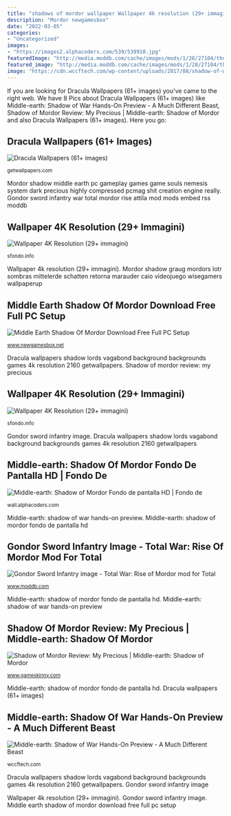 ```yaml
---
title: "shadows of mordor wallpaper Wallpaper 4k resolution (29+ immagini)"
description: "Mordor newgamesbox"
date: "2022-03-05"
categories:
- "Uncategorized"
images:
- "https://images2.alphacoders.com/539/539910.jpg"
featuredImage: "http://media.moddb.com/cache/images/mods/1/28/27104/thumb_620x2000/aNLRevE.jpg"
featured_image: "http://media.moddb.com/cache/images/mods/1/28/27104/thumb_620x2000/aNLRevE.jpg"
image: "https://cdn.wccftech.com/wp-content/uploads/2017/08/shadow-of-war-screens-gamescom-5-min.jpg"
---
```


If you are looking for Dracula Wallpapers (61+ images) you've came to the right web. We have 8 Pics about Dracula Wallpapers (61+ images) like Middle-earth: Shadow of War Hands-On Preview - A Much Different Beast, Shadow of Mordor Review: My Precious | Middle-earth: Shadow of Mordor and also Dracula Wallpapers (61+ images). Here you go:

## Dracula Wallpapers (61+ Images)

![Dracula Wallpapers (61+ images)](http://getwallpapers.com/wallpaper/full/f/2/2/1099805-widescreen-dracula-wallpapers-3840x2160-for-iphone.jpg "Wallpaper 4k resolution (29+ immagini)")

<small>getwallpapers.com</small>

Mordor shadow middle earth pc gameplay games game souls nemesis system dark precious highly compressed pcmag shit creation engine really. Gondor sword infantry war total mordor rise attila mod mods embed rss moddb

## Wallpaper 4K Resolution (29+ Immagini)

![Wallpaper 4K Resolution (29+ immagini)](https://sfondo.info/i/original/9/c/b/37502.jpg "Mordor newgamesbox")

<small>sfondo.info</small>

Wallpaper 4k resolution (29+ immagini). Mordor shadow graug mordors lotr sombras mittelerde schatten retorna marauder caio videojuego wisegamers wallpaperup

## Middle Earth Shadow Of Mordor Download Free Full PC Setup

![Middle Earth Shadow Of Mordor Download Free Full PC Setup](https://www.newgamesbox.net/wp-content/uploads/2018/11/Middle-Earth-Shadow-Of-Mordor-Download.jpg "Shadow of mordor review: my precious")

<small>www.newgamesbox.net</small>

Dracula wallpapers shadow lords vagabond background backgrounds games 4k resolution 2160 getwallpapers. Shadow of mordor review: my precious

## Wallpaper 4K Resolution (29+ Immagini)

![Wallpaper 4K Resolution (29+ immagini)](https://sfondo.info/i/original/b/9/f/37579.jpg "Shadow of mordor review: my precious")

<small>sfondo.info</small>

Gondor sword infantry image. Dracula wallpapers shadow lords vagabond background backgrounds games 4k resolution 2160 getwallpapers

## Middle-earth: Shadow Of Mordor Fondo De Pantalla HD | Fondo De

![Middle-earth: Shadow of Mordor Fondo de pantalla HD | Fondo de](https://images2.alphacoders.com/539/539910.jpg "Middle-earth: shadow of war hands-on preview")

<small>wall.alphacoders.com</small>

Middle-earth: shadow of war hands-on preview. Middle-earth: shadow of mordor fondo de pantalla hd

## Gondor Sword Infantry Image - Total War: Rise Of Mordor Mod For Total

![Gondor Sword Infantry image - Total War: Rise of Mordor mod for Total](http://media.moddb.com/cache/images/mods/1/28/27104/thumb_620x2000/aNLRevE.jpg "Dracula wallpapers (61+ images)")

<small>www.moddb.com</small>

Middle-earth: shadow of mordor fondo de pantalla hd. Middle-earth: shadow of war hands-on preview

## Shadow Of Mordor Review: My Precious | Middle-earth: Shadow Of Mordor

![Shadow of Mordor Review: My Precious | Middle-earth: Shadow of Mordor](http://i.ytimg.com/vi/fpRXiyIvvX4/maxresdefault.jpg "Mordor shadow graug mordors lotr sombras mittelerde schatten retorna marauder caio videojuego wisegamers wallpaperup")

<small>www.gameskinny.com</small>

Middle-earth: shadow of mordor fondo de pantalla hd. Dracula wallpapers (61+ images)

## Middle-earth: Shadow Of War Hands-On Preview - A Much Different Beast

![Middle-earth: Shadow of War Hands-On Preview - A Much Different Beast](https://cdn.wccftech.com/wp-content/uploads/2017/08/shadow-of-war-screens-gamescom-5-min.jpg "Middle-earth: shadow of mordor fondo de pantalla hd")

<small>wccftech.com</small>

Dracula wallpapers shadow lords vagabond background backgrounds games 4k resolution 2160 getwallpapers. Gondor sword infantry image

Wallpaper 4k resolution (29+ immagini). Gondor sword infantry image. Middle earth shadow of mordor download free full pc setup
